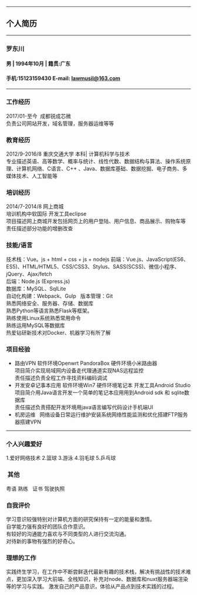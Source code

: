 


-------

## 个人简历  
---
### 罗东川  
#### 男 | 1994年10月 | 籍贯:广东   
#### 手机:15123159430     E-mail:  lawmusil@163.com  
---
###  工作经历
2017/01-至今  成都锐成芯微  
负责公司网站开发，域名管理，服务器运维等等  
  
 

### 教育经历
2012/9-2016/8	重庆交通大学  本科| 计算机科学与技术  
专业描述英语、高等数学、概率与统计、线性代数、数据结构与算法、操作系统原理、计算机网络、C语言、C++ 、Java、数据库基础、数据挖掘、电子商务、多媒体技术、人工智能等

### 培训经历
2014/7-2014/8   网上商城   
培训机构中软国际   开发工具eclipse  
项目描述网上商城开发包括网页上的用户登陆、用户信息、商品展示、购物车等  
责任描述部分功能的增删改查 

### 技能/语言
技术栈：Vue。js + html + css +  js + nodejs 
前端：Vue.js、JavaScript(ES6、ES5)、HTML/HTML5、CSS/CSS3、Stylus、SASS(SCSS)、微信小程序、jQuery、Ajax/fetch  
后端：Node.js (Express.js)  
数据库：MySQL、SqlLite  
自动化构建：Webpack、Gulp  
版本管理：Git   
熟悉网络安全、服务器、存储、数据库    
熟悉Python等语言熟悉Flask等框架。  
熟练使用Linux系统熟悉常用命令  
熟练运用MySQL等数据库   
热爱钻研新技术对Docker、机器学习有所了解  

### 项目经验
+ 路由VPN
软件环境Openwrt PandoraBox   硬件环境小米路由器  
项目简介实现局域网内设备走代理通道实现NAS远程监控  
责任描述负责全程工作寻找资料编码调试
+ 开发安卓记事本应用
软件环境Win7 硬件环境笔记本   开发工具Android Studio    
项目简介用Java语言开发一个简单的笔记本应用用到Android sdk 和 sqlite数据库    
责任描述负责搭配开发环境用java语言编写代码设计手机端UI      
+ 机房运维   
网络设备日常运行维护安装系统网络性能监测和优化搭建FTP服务器搭建VPN  

---
### 个人兴趣爱好
1.爱好网络技术 2.篮球  3.游泳  4.羽毛球 5.乒乓球  

###  其他
粤语	熟练     
证书  驾驶执照  

### 自我评价
学习意识较强特别对计算机方面的研究保持有一定的能量和激情。  
自学能力强有良好的团队合作意识。  
有较好的沟通能力喜欢与不同类型的人进行交流沟通。  
对待新的事物有强烈的好奇心。

### 理想的工作
实践终生学习，在工作中不断尝鲜迭代最新有趣的技术栈，解决有挑战性的技术难点，更加深入学习大前端、全栈知识，补充对node、数据库和nuxt服务器端渲染等的学习与实践。 
激发自己的产品意识，体验从产品点到技术实践的过程。



